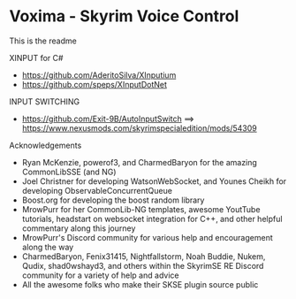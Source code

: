 # Voxima - Skyrim Voice Control

This is the readme


XINPUT for C#
* https://github.com/AderitoSilva/XInputium
* https://github.com/speps/XInputDotNet

INPUT SWITCHING
* https://github.com/Exit-9B/AutoInputSwitch ==> https://www.nexusmods.com/skyrimspecialedition/mods/54309


Acknowledgements
 * Ryan McKenzie, powerof3, and CharmedBaryon for the amazing CommonLibSSE (and NG)
 * Joel Christner for developing WatsonWebSocket, and Younes Cheikh for developing ObservableConcurrentQueue
 * Boost.org for developing the boost random library
 * MrowPurr for her CommonLib-NG templates, awesome YoutTube tutorials, headstart on websocket integration for C++, and other helpful commentary along this journey
 * MrowPurr's Discord community for various help and encouragement along the way
 * CharmedBaryon, Fenix31415, Nightfallstorm, Noah Buddie, Nukem, Qudix, shad0wshayd3, and others within the SkyrimSE RE Discord community for a variety of help and advice
 * All the awesome folks who make their SKSE plugin source public
